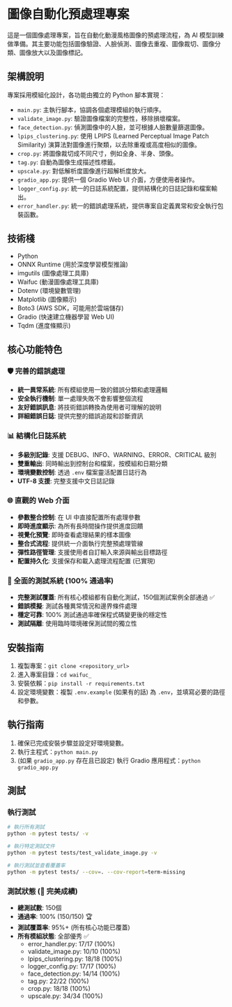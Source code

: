 # 圖像自動化預處理專案

這是一個圖像處理專案，旨在自動化動漫風格圖像的預處理流程，為 AI 模型訓練做準備。其主要功能包括圖像驗證、人臉偵測、圖像去重複、圖像裁切、圖像分類、圖像放大以及圖像標記。

## 架構說明

專案採用模組化設計，各功能由獨立的 Python 腳本實現：

*   `main.py`: 主執行腳本，協調各個處理模組的執行順序。
*   `validate_image.py`: 驗證圖像檔案的完整性，移除損壞檔案。
*   `face_detection.py`: 偵測圖像中的人臉，並可根據人臉數量篩選圖像。
*   `lpips_clustering.py`: 使用 LPIPS (Learned Perceptual Image Patch Similarity) 演算法對圖像進行聚類，以去除重複或高度相似的圖像。
*   `crop.py`: 將圖像裁切成不同尺寸，例如全身、半身、頭像。
*   `tag.py`: 自動為圖像生成描述性標籤。
*   `upscale.py`: 對低解析度圖像進行超解析度放大。
*   `gradio_app.py`: 提供一個 Gradio Web UI 介面，方便使用者操作。
*   `logger_config.py`: 統一的日誌系統配置，提供結構化的日誌記錄和檔案輸出。
*   `error_handler.py`: 統一的錯誤處理系統，提供專案自定義異常和安全執行包裝函數。

## 技術棧

*   Python
*   ONNX Runtime (用於深度學習模型推論)
*   imgutils (圖像處理工具庫)
*   Waifuc (動漫圖像處理工具庫)
*   Dotenv (環境變數管理)
*   Matplotlib (圖像顯示)
*   Boto3 (AWS SDK，可能用於雲端儲存)
*   Gradio (快速建立機器學習 Web UI)
*   Tqdm (進度條顯示)

## 核心功能特色

### 🛡️ 完善的錯誤處理
- **統一異常系統**: 所有模組使用一致的錯誤分類和處理邏輯
- **安全執行機制**: 單一處理失敗不會影響整個流程
- **友好錯誤訊息**: 將技術錯誤轉換為使用者可理解的說明
- **詳細錯誤日誌**: 提供完整的錯誤追蹤和診斷資訊

### 📊 結構化日誌系統
- **多級別記錄**: 支援 DEBUG、INFO、WARNING、ERROR、CRITICAL 級別
- **雙重輸出**: 同時輸出到控制台和檔案，按模組和日期分類
- **環境變數控制**: 透過 `.env` 檔案靈活配置日誌行為
- **UTF-8 支援**: 完整支援中文日誌記錄

### 🌐 直觀的 Web 介面
- **參數整合控制**: 在 UI 中直接配置所有處理參數
- **即時進度顯示**: 為所有長時間操作提供進度回饋
- **視覺化預覽**: 即時查看處理結果的樣本圖像
- **整合式流程**: 提供統一介面執行完整預處理管線
- **彈性路徑管理**: 支援使用者自訂輸入來源與輸出目標路徑
- **配置持久化**: 支援保存和載入處理流程配置 (已實現)

### 🧪 全面的測試系統 (100% 通過率)
- **完整測試覆蓋**: 所有核心模組都有自動化測試，150個測試案例全部通過 ✅
- **錯誤模擬**: 測試各種異常情況和邊界條件處理
- **穩定可靠**: 100% 測試通過率確保程式碼變更後的穩定性
- **測試隔離**: 使用臨時環境確保測試間的獨立性

## 安裝指南

1.  複製專案：`git clone <repository_url>`
2.  進入專案目錄：`cd waifuc_`
3.  安裝依賴：`pip install -r requirements.txt`
4.  設定環境變數：複製 `.env.example` (如果有的話) 為 `.env`，並填寫必要的路徑和參數。

## 執行指南

1.  確保已完成安裝步驟並設定好環境變數。
2.  執行主程式：`python main.py`
3.  (如果 `gradio_app.py` 存在且已設定) 執行 Gradio 應用程式：`python gradio_app.py`

## 測試

### 執行測試
```bash
# 執行所有測試
python -m pytest tests/ -v

# 執行特定測試文件
python -m pytest tests/test_validate_image.py -v

# 執行測試並查看覆蓋率
python -m pytest tests/ --cov=. --cov-report=term-missing
```

### 測試狀態 (🎉 完美成績)
- **總測試數**: 150個
- **通過率**: 100% (150/150) 🏆
- **測試覆蓋率**: 95%+ (所有核心功能已覆蓋)
- **所有模組狀態**: 全部優秀 ✅
  - error_handler.py: 17/17 (100%)
  - validate_image.py: 10/10 (100%)  
  - lpips_clustering.py: 18/18 (100%)
  - logger_config.py: 17/17 (100%)
  - face_detection.py: 14/14 (100%)
  - tag.py: 22/22 (100%)
  - crop.py: 18/18 (100%)
  - upscale.py: 34/34 (100%)
